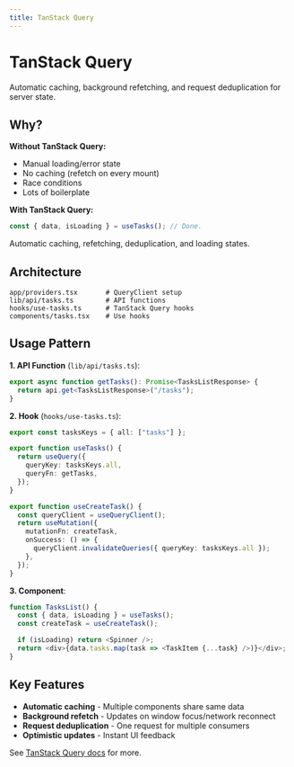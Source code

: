 ```yaml
---
title: TanStack Query
---
```


# TanStack Query

Automatic caching, background refetching, and request deduplication for server state.

## Why?

**Without TanStack Query:**

- Manual loading/error state
- No caching (refetch on every mount)
- Race conditions
- Lots of boilerplate

**With TanStack Query:**

```typescript
const { data, isLoading } = useTasks(); // Done.
```

Automatic caching, refetching, deduplication, and loading states.

## Architecture

```
app/providers.tsx       # QueryClient setup
lib/api/tasks.ts        # API functions
hooks/use-tasks.ts      # TanStack Query hooks
components/tasks.tsx    # Use hooks
```

## Usage Pattern

**1. API Function** (`lib/api/tasks.ts`):

```typescript
export async function getTasks(): Promise<TasksListResponse> {
  return api.get<TasksListResponse>("/tasks");
}
```

**2. Hook** (`hooks/use-tasks.ts`):

```typescript
export const tasksKeys = { all: ["tasks"] };

export function useTasks() {
  return useQuery({
    queryKey: tasksKeys.all,
    queryFn: getTasks,
  });
}

export function useCreateTask() {
  const queryClient = useQueryClient();
  return useMutation({
    mutationFn: createTask,
    onSuccess: () => {
      queryClient.invalidateQueries({ queryKey: tasksKeys.all });
    },
  });
}
```

**3. Component**:

```typescript
function TasksList() {
  const { data, isLoading } = useTasks();
  const createTask = useCreateTask();

  if (isLoading) return <Spinner />;
  return <div>{data.tasks.map(task => <TaskItem {...task} />)}</div>;
}
```

## Key Features

- **Automatic caching** - Multiple components share same data
- **Background refetch** - Updates on window focus/network reconnect
- **Request deduplication** - One request for multiple consumers
- **Optimistic updates** - Instant UI feedback

See [TanStack Query docs](https://tanstack.com/query) for more.
